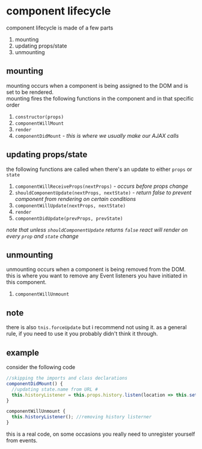 # component lifecycle
component lifecycle is made of a few parts
1. mounting
2. updating props/state
3. unmounting

## mounting
mounting occurs when a component is being assigned to the DOM and is set to be rendered.  
mounting fires the following functions in the component and in that specific order
1. `constructor(props)`
2. `componentWillMount`
3. `render`
4. `componentDidMount` - _this is where we usually make our AJAX calls_

## updating props/state
the following functions are called when there's an update to either `props` or `state`
1. `componentWillReceiveProps(nextProps)` - _occurs before props change_
2. `shouldComponentUpdate(nextProps, nextState)` - _return false to prevent component from rendering on certain conditions_
3. `componentWillUpdate(nextProps, nextState)`
4. `render`
5. `componentDidUpdate(prevProps, prevState)`

_note that unless `shouldComponentUpdate` returns `false` react will render on every `prop` and `state` change_

## unmounting
unmounting occurs when a component is being removed from the DOM.  
this is where you want to remove any Event listeners you have initiated in this component.
1. `componentWillUnmount`

## note
there is also `tnis.forceUpdate` but i recommend not using it. as a general rule, if you need to use it you probably didn't think it through.

## example
consider the following code
```javascript
//skipping the imports and class declarations
componentDidMount() {
  //updating state.name from URL #
  this.historyListener = this.props.history.listen(location => this.setState({name: location.hash.slice(1)});
}

componentWillUnmount {
  this.historyListener(); //removing history listerner
}
```
this is a real code, on some occasions you really need to unregister yourself from events.
